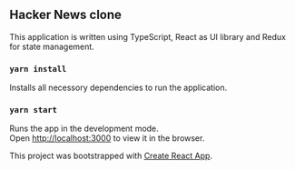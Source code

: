 ## Hacker News clone

This application is written using TypeScript, React as UI library and Redux for state management.

### `yarn install`

Installs all necessory dependencies to run the application.

### `yarn start`

Runs the app in the development mode.<br />
Open [http://localhost:3000](http://localhost:3000) to view it in the browser.

This project was bootstrapped with [Create React App](https://github.com/facebook/create-react-app).
